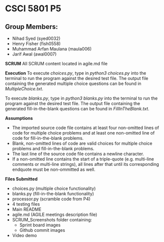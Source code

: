 # CSCI 5801 P5

## Group Members:
- Nihad Syed (syed0032)
- Henry Fisher (fish0558)
- Muhammad Arfan Maulana (maula006)
- Jarif Awal (awal0007)

**SCRUM**
All SCRUM content located in agile.md file

**Execution**
To execute *choices.py*, type in *python3 choices.py <testfile>* into the terminal to run the program against
the desired test file. The output file containing the generated multiple choice questions can be found in
*MultipleChoice.txt*.

To execute *blanks.py*, type in *python3 blanks.py <testfile>* into the terminal to run the program against
the desired test file. The output file containing the generated fill-in-the-blank questions can be found in
*FillInTheBlank.txt*.

**Assumptions**  
- The imported source code file contains at least four non-omitted lines of code for multiple choice problems and at least one non-omitted line of code for fill-in-the-blank problems.
- Blank, non-omitted lines of code are valid choices for multiple choice problems and fill-in-the-blank problems.
- The last line of the source code file contains a newline character.
- If a non-omitted line contains the start of a triple-quote (e.g. multi-line comments or multi-line strings), all lines after that until its corresponding endquote must be non-ommitted as well.

**Files Submitted**
- choices.py (multiple choice functionality)
- blanks.py (fill-in-the-blank functionality)
- processor.py (scramble code from P4)
- 4 testing files
- Main README
- agile.md (AGILE meetings description file)
- SCRUM_Screenshots folder containing:
    - Sprint board images
    - Github commit images
- Video demo